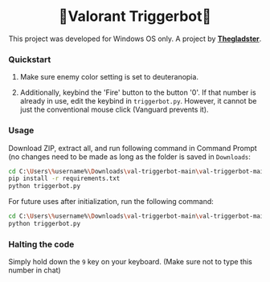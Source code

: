 <div align="center">
  
<h1>🎯Valorant Triggerbot🎯</h1>

This project was developed for Windows OS only.
A project by [**Thegladster**](https://github.com/Thegladster).

<div align="left">
  
<h3>Quickstart</h3>

1. Make sure enemy color setting is set to deuteranopia.

2. Additionally, keybind the 'Fire' button to the button '0'. If that number is already in use, edit the keybind in `triggerbot.py`. However, it cannot be just the conventional mouse click (Vanguard prevents it).

<h3>Usage</h3>

Download ZIP, extract all, and run following command in Command Prompt (no changes need to be made as long as the folder is saved in `Downloads`:

```bash
cd C:\Users\%username%\Downloads\val-triggerbot-main\val-triggerbot-main
pip install -r requirements.txt
python triggerbot.py
```

For future uses after initialization, run the following command:

```bash
cd C:\Users\%username%\Downloads\val-triggerbot-main\val-triggerbot-main
python triggerbot.py
```

<h3>Halting the code</h3>

Simply hold down the `9` key on your keyboard. (Make sure not to type this number in chat)
